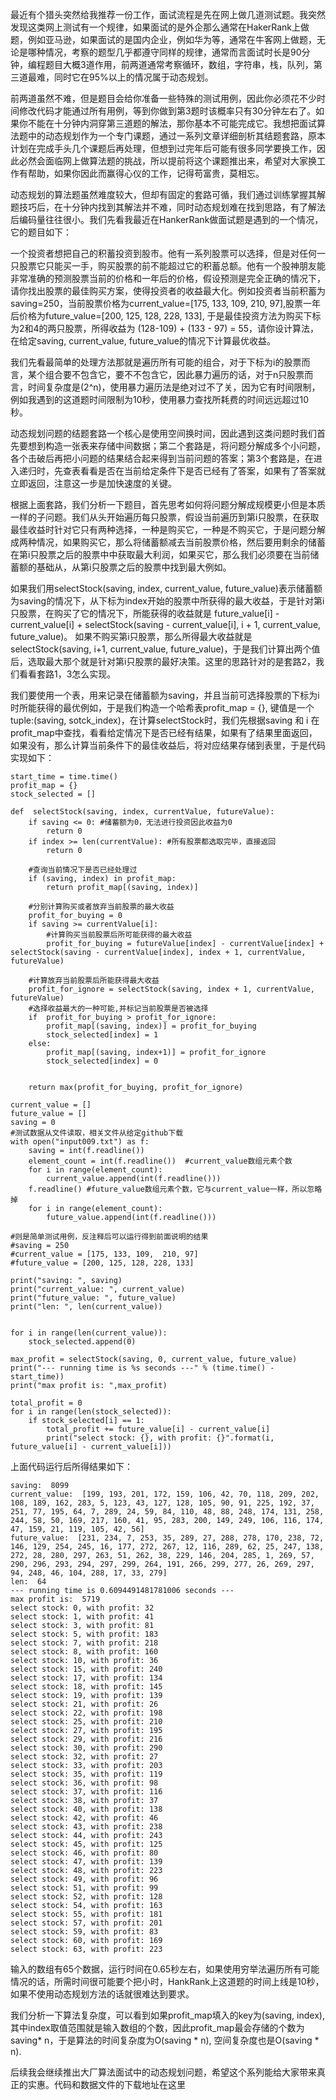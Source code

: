 最近有个猎头突然给我推荐一份工作，面试流程是先在网上做几道测试题。我突然发现这类网上测试有一个规律，如果面试的是外企那么通常在HakerRank上做题，例如亚马逊，如果面试的是国内企业，例如华为等，通常在牛客网上做题，无论是哪种情况，考察的题型几乎都遵守同样的规律，通常而言面试时长是90分钟，编程题目大概3道作用，前两道通常考察循环，数组，字符串，栈，队列，第三道最难，同时它在95%以上的情况属于动态规划。

前两道虽然不难，但是题目会给你准备一些特殊的测试用例，因此你必须花不少时间修改代码才能通过所有用例，等到你做到第3题时该概率只有30分钟左右了。如果你不能在十分钟内洞穿第三道题的解法，那你基本不可能完成它。我想把面试算法题中的动态规划作为一个专门课题，通过一系列文章详细剖析其结题套路，原本计划在完成手头几个课题后再处理，但想到过完年后可能有很多同学要换工作，因此必然会面临网上做算法题的挑战，所以提前将这个课题推出来，希望对大家换工作有帮助，如果你因此而赢得心仪的工作，记得苟富贵，莫相忘。

动态规划的算法题虽然难度较大，但却有固定的套路可循，我们通过训练掌握其解题技巧后，在十分钟内找到其解法并不难，同时动态规划难在找到思路，有了解法后编码量往往很小。我们先看我最近在HankerRank做面试题是遇到的一个情况，它的题目如下：

一个投资者想把自己的积蓄投资到股市。他有一系列股票可以选择，但是对任何一只股票它只能买一手，购买股票的前不能超过它的积蓄总额。他有一个股神朋友能非常准确的预测股票当前的价格和一年后的价格，假设预测是完全正确的情况下，请你找出股票的最佳购买方案，使得投资者的收益最大化。例如投资者当前积蓄为saving=250，当前股票价格为current_value=[175, 133, 109, 210, 97],股票一年后价格为future_value=[200, 125, 128, 228, 133], 于是最佳投资方法为购买下标为2和4的两只股票，所得收益为 (128-109) + (133 - 97) = 55，请你设计算法，在给定saving, current_value, future_value的情况下计算最优收益。

我们先看最简单的处理方法那就是遍历所有可能的组合，对于下标为i的股票而言，某个组合要不包含它，要不不包含它，因此暴力遍历的话，对于n只股票而言，时间复杂度是(2^n)，使用暴力遍历法是绝对过不了关，因为它有时间限制，例如我遇到的这道题时间限制为10秒，使用暴力查找所耗费的时间远远超过10秒。

动态规划问题的结题套路一个核心是使用空间换时间，因此遇到这类问题时我们首先要想到构造一张表来存储中间数据；第二个套路是，将问题分解成多个小问题，各个击破后再把小问题的结果结合起来得到当前问题的答案；第3个套路是，在进入递归时，先查表看看是否在当前给定条件下是否已经有了答案，如果有了答案就立即返回，注意这一步是加快速度的关键。

根据上面套路，我们分析一下题目，首先思考如何将问题分解成规模更小但是本质一样的子问题。我们从头开始遍历每只股票，假设当前遍历到第i只股票，在获取最佳收益时针对它只有两种选择，一种是购买它，一种是不购买它，于是问题分解成两种情况，如果购买它，那么将储蓄额减去当前股票价格，然后要用剩余的储蓄在第i只股票之后的股票中中获取最大利润，如果买它，那么我们必须要在当前储蓄额的基础从，从第i只股票之后的股票中找到最大例如。

如果我们用selectStock(saving, index, current_value, future_value)表示储蓄额为saving的情况下，从下标为index开始的股票中所获得的最大收益，于是针对第i只股票，在购买了它的情况下，所能获得的收益就是 future_value[i] - current_value[i] + selectStock(saving - current_value[i], i + 1, current_value, future_value)。
如果不购买第i只股票，那么所得最大收益就是selectStock(saving, i+1, current_value, future_value)，于是我们计算出两个值后，选取最大那个就是针对第i只股票的最好决策。这里的思路针对的是套路2，我们看看套路1，3怎么实现。

我们要使用一个表，用来记录在储蓄额为saving，并且当前可选择股票的下标为i时所能获得的最优例如，于是我们构造一个哈希表profit_map = {}, 键值是一个tuple:(saving, sotck_index)，在计算selectStock时，我们先根据saving 和 i 在profit_map中查找，看看给定情况下是否已经有结果，如果有了结果里面返回，如果没有，那么计算当前条件下的最佳收益后，将对应结果存储到表里，于是代码实现如下：
```
start_time = time.time()
profit_map = {}
stock_selected = []

def  selectStock(saving, index, currentValue, futureValue):
    if saving <= 0: #储蓄额为0，无法进行投资因此收益为0
        return 0
    if index >= len(currentValue): #所有股票都选取完毕，直接返回
        return 0

    #查询当前情况下是否已经处理过
    if (saving, index) in profit_map:
        return profit_map[(saving, index)]

    #分别计算购买或者放弃当前股票的最大收益
    profit_for_buying = 0
    if saving >= currentValue[i]:
        #计算购买当前股票后所可能获得的最大收益
        profit_for_buying = futureValue[index] - currentValue[index] + selectStock(saving - currentValue[index], index + 1, currentValue, futureValue)

    #计算放弃当前股票后所能获得最大收益
    profit_for_ignore = selectStock(saving, index + 1, currentValue, futureValue)
    #选择收益最大的一种可能,并标记当前股票是否被选择
    if  profit_for_buying > profit_for_ignore:
        profit_map[(saving, index)] = profit_for_buying
        stock_selected[index] = 1
    else:
        profit_map[(saving, index+1)] = profit_for_ignore
        stock_selected[index] = 0


    return max(profit_for_buying, profit_for_ignore)

current_value = []
future_value = []
saving = 0
#测试数据从文件读取，相关文件从给定github下载
with open("input009.txt") as f:
    saving = int(f.readline())
    element_count = int(f.readline())  #current_value数组元素个数
    for i in range(element_count):
        current_value.append(int(f.readline()))
    f.readline() #future_value数组元素个数，它与current_value一样，所以忽略掉
    for i in range(element_count):
        future_value.append(int(f.readline()))

#则是简单测试用例，反注释后可以运行得到前面说明的结果
#saving = 250 
#current_value = [175, 133, 109,  210, 97]
#future_value = [200, 125, 128, 228, 133]

print("saving: ", saving)
print("current_value: ", current_value)
print("future_value: ", future_value)
print("len: ", len(current_value))


for i in range(len(current_value)):
    stock_selected.append(0)

max_profit = selectStock(saving, 0, current_value, future_value)
print("--- running time is %s seconds ---" % (time.time() - start_time))
print("max profit is: ",max_profit)

total_profit = 0
for i in range(len(stock_selected)):
    if stock_selected[i] == 1:
        total_profit += future_value[i] - current_value[i]
        print("select stock: {}, with profit: {}".format(i, future_value[i] - current_value[i]))

```
上面代码运行后所得结果如下：
```
saving:  8099
current_value:  [199, 193, 201, 172, 159, 106, 42, 70, 118, 209, 202, 108, 189, 162, 283, 5, 123, 43, 127, 128, 105, 90, 91, 225, 192, 37, 251, 77, 195, 64, 7, 289, 24, 59, 84, 110, 48, 88, 248, 174, 131, 258, 244, 58, 50, 169, 217, 160, 41, 95, 283, 200, 149, 249, 106, 116, 174, 47, 159, 21, 119, 105, 42, 56]
future_value:  [231, 234, 7, 253, 35, 289, 27, 288, 278, 170, 238, 72, 146, 129, 254, 245, 16, 177, 272, 267, 12, 116, 289, 62, 25, 247, 138, 272, 28, 280, 297, 263, 51, 262, 38, 229, 146, 204, 285, 1, 269, 57, 290, 296, 293, 294, 297, 299, 264, 191, 266, 299, 277, 26, 269, 297, 94, 248, 46, 104, 288, 17, 33, 279]
len:  64
--- running time is 0.6094491481781006 seconds ---
max profit is:  5719
select stock: 0, with profit: 32
select stock: 1, with profit: 41
select stock: 3, with profit: 81
select stock: 5, with profit: 183
select stock: 7, with profit: 218
select stock: 8, with profit: 160
select stock: 10, with profit: 36
select stock: 15, with profit: 240
select stock: 17, with profit: 134
select stock: 18, with profit: 145
select stock: 19, with profit: 139
select stock: 21, with profit: 26
select stock: 22, with profit: 198
select stock: 25, with profit: 210
select stock: 27, with profit: 195
select stock: 29, with profit: 216
select stock: 30, with profit: 290
select stock: 32, with profit: 27
select stock: 33, with profit: 203
select stock: 35, with profit: 119
select stock: 36, with profit: 98
select stock: 37, with profit: 116
select stock: 38, with profit: 37
select stock: 40, with profit: 138
select stock: 42, with profit: 46
select stock: 43, with profit: 238
select stock: 44, with profit: 243
select stock: 45, with profit: 125
select stock: 46, with profit: 80
select stock: 47, with profit: 139
select stock: 48, with profit: 223
select stock: 49, with profit: 96
select stock: 51, with profit: 99
select stock: 52, with profit: 128
select stock: 54, with profit: 163
select stock: 55, with profit: 181
select stock: 57, with profit: 201
select stock: 59, with profit: 83
select stock: 60, with profit: 169
select stock: 63, with profit: 223

```
输入的数组有65个数据，运行时间在0.65秒左右，如果使用穷举法遍历所有可能情况的话，所需时间很可能要个把小时，HankRank上这道题的时间上线是10秒，如果不使用动态规划方法的话就很难达到要求。

我们分析一下算法复杂度，可以看到如果profit_map填入的key为(saving, index),其中index取值范围就是输入数组的个数，因此profit_map最会存储的个数为 saving* n，于是算法的时间复杂度为O(saving \* n), 空间复杂度也是O(saving \* n).

后续我会继续推出大厂算法面试中的动态规划问题，希望这个系列能给大家带来真正的实惠。代码和数据文件的下载地址在这里
